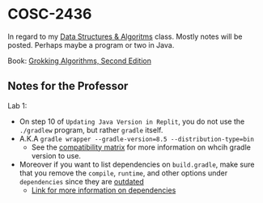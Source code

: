 # COSC-2436
In regard to my [Data Structures & Algoritms](https://www.geeksforgeeks.org/courses/dsa-self-paced) class. Mostly notes will be posted. Perhaps maybe a program or two in Java.

Book: [Grokking Algorithms, Second Edition](<./Grokking Algorithms, 2nd Edition -- Aditya Y Bhargava.pdf>)

## Notes for the Professor
Lab 1:
* On step 10 of `Updating Java Version in Replit`, you do not use the `./gradlew` program, but rather `gradle` itself.
* A.K.A `gradle wrapper --gradle-version=8.5 --distribution-type=bin`
    * See the [compatibility matrix](https://docs.gradle.org/current/userguide/compatibility.html) for more information on whcih gradle version to use.
* Moreover if you want to list dependencies on `build.gradle`, make sure that you remove the `compile`, `runtime`, and other options under `dependencies` since they are [outdated](https://stackoverflow.com/a/66910991)
    * [Link for more information on dependencies](https://docs.gradle.org/current/userguide/declaring_dependencies.html)
